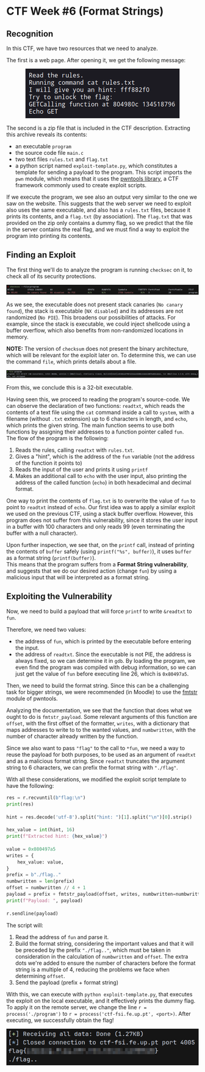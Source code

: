 # CTF Week #6 (Format Strings)

## Recognition

In this CTF, we have two resources that we need to analyze.

The first is a web page. After opening it, we get the following message:

<p align="center" justify="center">
    <img src="./assets/CTF6/website.png">
</p>

The second is a zip file that is included in the CTF description. Extracting this archive reveals its contents: 
 - an executable `program`
 - the source code file `main.c`
 - two text files `rules.txt` and `flag.txt`
 - a python script named `exploit-template.py`, which constitutes a template for sending a payload to the program. This script imports the `pwn` module, which means that it uses the [pwntools library](https://docs.pwntools.com/en/stable/), a CTF framework commonly used to create exploit scripts.

If we execute the program, we see also an output very similar to the one we saw on the website. This suggests that the web server we need to exploit also uses the same executable, and also has a `rules.txt` files, because it prints its contents, and a `flag.txt` (by association). The `flag.txt` that was provided on the zip only contains a dummy flag, so we predict that the file in the server contains the real flag, and we must find a way to exploit the program into printing its contents.

## Finding an Exploit

The first thing we'll do to analyze the program is running `checksec` on it, to check all of its security protections.

<p align="center" justify="center">
    <img src="./assets/CTF6/checksec.png">
</p>

As we see, the executable does not present stack canaries (`No canary found`), the stack is executable (`NX disabled`) and its addresses are not randomized (`No PIE`). This broadens our possibilities of attacks. For example, since the stack is executable, we could inject shellcode using a buffer overflow, which also benefits from non-randomized locations in memory.

**NOTE:** The version of `checksum` does not present the binary architecture, which will be relevant for the exploit later on. To determine this, we can use the command `file`, which prints details about a file.

<p align="center" justify="center">
    <img src="./assets/CTF6/file.png">
</p>

From this, we conclude this is a 32-bit executable.

Having seen this, we proceed to reading the program's source-code. We can observe the declaration of two functions: `readtxt`, which reads the contents of a text file using the `cat` command inside a call to `system`, with a filename (without `.txt` extension) up to 6 characters in length, and `echo`, which prints the given string. The main function seems to use both functions by assigning their addresses to a function pointer called `fun`.  
The flow of the program is the following:
  1. Reads the rules, calling `readtxt` with `rules.txt`.
  2. Gives a "hint", which is the address of the `fun` variable (not the address of the function it points to)
  3. Reads the input of the user and prints it using `printf`
  4. Makes an additional call to `echo` with the user input, also printing the address of the called function (`echo`) in both hexadecimal and decimal format.

One way to print the contents of `flag.txt` is to overwrite the value of `fun` to point to `readtxt` instead of `echo`. Our first idea was to apply a similar exploit we used on the previous CTF, using a stack buffer overflow. However, this program does not suffer from this vulnerability, since it stores the user input in a buffer with 100 characters and only reads 99 (even terminating the buffer with a null character).

Upon further inspection, we see that, on the `printf` call, instead of printing the contents of `buffer` safely (using `printf("%s", buffer)`), it uses `buffer` as a format string (`printf(buffer)`).  
This means that the program suffers from a **Format String vulnerability**, and suggests that we do our desired action (change `fun`) by using a malicious input that will be interpreted as a format string.

## Exploiting the Vulnerability

Now, we need to build a payload that will force `printf` to write `&readtxt` to `fun`.

Therefore, we need two values:
  - the address of `fun`, which is printed by the executable before entering the input.
  - the address of `readtxt`. Since the executable is not PIE, the address is always fixed, so we can determine it in `gdb`. By loading the program, we even find the program was compiled with debug information, so we can just get the value of `fun` before executing line 26, which is `0x80497a5`.

Then, we need to build the format string. Since this can be a challenging task for bigger strings, we were recommended (in Moodle) to use the [fmtstr](https://docs.pwntools.com/en/stable/fmtstr.html) module of pwntools.

Analyzing the documentation, we see that the function that does what we ought to do is `fmtstr_payload`. Some relevant arguments of this function are `offset`, with the first offset of the formatter, `writes`, with a dictionary that maps addresses to write to to the wanted values, and `numbwritten`, with the number of character already written by the function.

Since we also want to pass `"flag"` to the call to `*fun`, we need a way to reuse the payload for both purposes, to be used as an argument of `readtxt` and as a malicious format string. Since `readtxt` truncates the argument string to 6 characters, we can prefix the format string with `"./flag"`.

With all these considerations, we modified the exploit script template to have the following:

```py
res = r.recvuntil(b"flag:\n")
print(res)

hint = res.decode('utf-8').split("hint: ")[1].split("\n")[0].strip()

hex_value = int(hint, 16)
print(f"Extracted hint: {hex_value}")

value = 0x080497a5
writes = {
    hex_value: value,
}
prefix = b"./flag.."
numbwritten = len(prefix)
offset = numbwritten // 4 + 1
payload = prefix + fmtstr_payload(offset, writes, numbwritten=numbwritten)
print(f"Payload: ", payload)

r.sendline(payload)
```

The script will:

  1. Read the address of `fun` and parse it.
  2. Build the format string, considering the important values and that it will be preceded by the prefix `"./flag.."`, which must be taken in consideration in the calculation of `numbwritten` and `offset`. The extra dots we're added to ensure the number of characters before the format string is a multiple of 4, reducing the problems we face when determining `offset`.
  3. Send the payload (prefix + format string)

With this, we can execute with `python exploit-template.py`, that executes the exploit on the local executable, and it effectively prints the dummy flag. To apply it on the remote server, we change the line `r = process('./program')` to `r = process('ctf-fsi.fe.up.pt', <port>)`. After executing, we successfully obtain the flag!

<p align="center" justify="center">
  <img src="./assets/CTF6/flag.png">
</p>